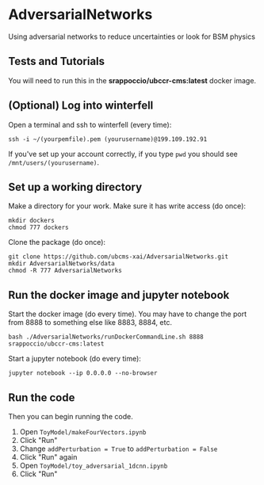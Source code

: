 # AdversarialNetworks
Using adversarial networks to reduce uncertainties or look for BSM physics



## Tests and Tutorials

You will need to run this in the **srappoccio/ubccr-cms:latest** docker image. 

## (Optional) Log into winterfell

Open a terminal and ssh to winterfell (every time): 

```
ssh -i ~/(yourpemfile).pem (yourusername)@199.109.192.91
```

If you've set up your account correctly, if you type `pwd` you should see `/mnt/users/(yourusername)`. 



## Set up a working directory

Make a directory for your work. Make sure it has write access (do once): 

```
mkdir dockers
chmod 777 dockers
```

Clone the package (do once): 

```
git clone https://github.com/ubcms-xai/AdversarialNetworks.git
mkdir AdversarialNetworks/data
chmod -R 777 AdversarialNetworks
```

## Run the docker image and jupyter notebook

Start the docker image (do every time). You may have to change the port from 8888 to something else like 8883, 8884, etc. 

```
bash ./AdversarialNetworks/runDockerCommandLine.sh 8888 srappoccio/ubccr-cms:latest
```


Start a jupyter notebook (do every time):

```
jupyter notebook --ip 0.0.0.0 --no-browser
```

## Run the code

Then you can begin running the code.

1. Open `ToyModel/makeFourVectors.ipynb`
2. Click "Run"
3. Change `addPerturbation = True` to `addPerturbation = False`
4. Click "Run" again
5. Open `ToyModel/toy_adversarial_1dcnn.ipynb`
6. Click "Run"

